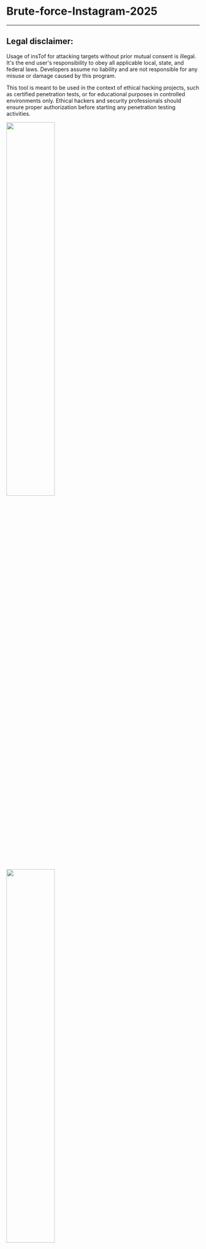 # Brute-force-Instagram-2025


---

## Legal disclaimer:

Usage of insTof for attacking targets without prior mutual consent is illegal. It's the end user's responsibility to obey all applicable local, state, and federal laws. Developers assume no liability and are not responsible for any misuse or damage caused by this program. 

This tool is meant to be used in the context of ethical hacking projects, such as certified penetration tests, or for educational purposes in controlled environments only. Ethical hackers and security professionals should ensure proper authorization before starting any penetration testing activities.

<img src="https://media.tenor.com/bLXVJaboy9gAAAAM/hacking-hacker.gif" width="50%"></img> <img src="https://d.top4top.io/p_29867h9wz1.png" width="50%"></img>

---

## Getting Started

1. ```git clone https://github.com/LOKALiniz/Brute-force-Instagram.git```
2. ```pip3 install -r requirements.txt```
3. ```cd Brute-force-Instagram```
4. ```python3 elgaforce.py```

## Proxy Support

- **Integration with Bright Data proxies** for secure and anonymous requests. Learn more about Bright Data proxies and how to set them up: [Bright Data Official Website](https://brightdata.com/).
- **Option to configure and use your own proxies** during brute-force attacks. To learn more about configuring proxies with Python, visit the [Requests Proxy Documentation](https://docs.python-requests.org/en/latest/user/advanced/#proxies).

## SSL Certificate Support

- Includes SSL certificate integration for secure proxy communication.
- Ensure the required SSL.crt file is present in the project directory.

## Proxy Setup and Usage Install the Bright Data SSL Certificate:

1. ```Download the Bright Data SSL certificate.```
2. ```Save it as SSL.crt in the project directory.```

## Enable Proxy:

- When running the script, select ```yes``` when prompted to use Bright Data proxies.

### How to Run

1. Execute the script:
   ```bash
   python3 elgaforce.py
   ```
2. Provide the following inputs:
   
- Username: Target Instagram username.
- Password List File: Path to the file containing potential passwords.
- Proxy Use: Choose whether to enable the Bright Data proxy.

## Brute Force Execution

- The script will attempt to log in using each password in the provided list
- Results will be logged, and successful attempts will be saved to a file.


## A Kali Linux operating system. We recommend :
- Kali Linux 2 or Kali 2016.1 rolling 
- Cyborg
- Parrot 
- BackTrack 
- Backbox  
- Android - Trimix
- Iphone - ish 

## BUG ? 
- Please Submit new issue 
- Contact me
- Hey ? do you want ask about all my tools ? you can join me in [Telegram](https://T.me/flaah999)

 ## Download and Clone
 > Download: Click [Here](https://github.com/0xfff0800/Brute-force-Instagram-2025/archive/master.zip) (Brute-force-Instagram-2025.zip)
 
